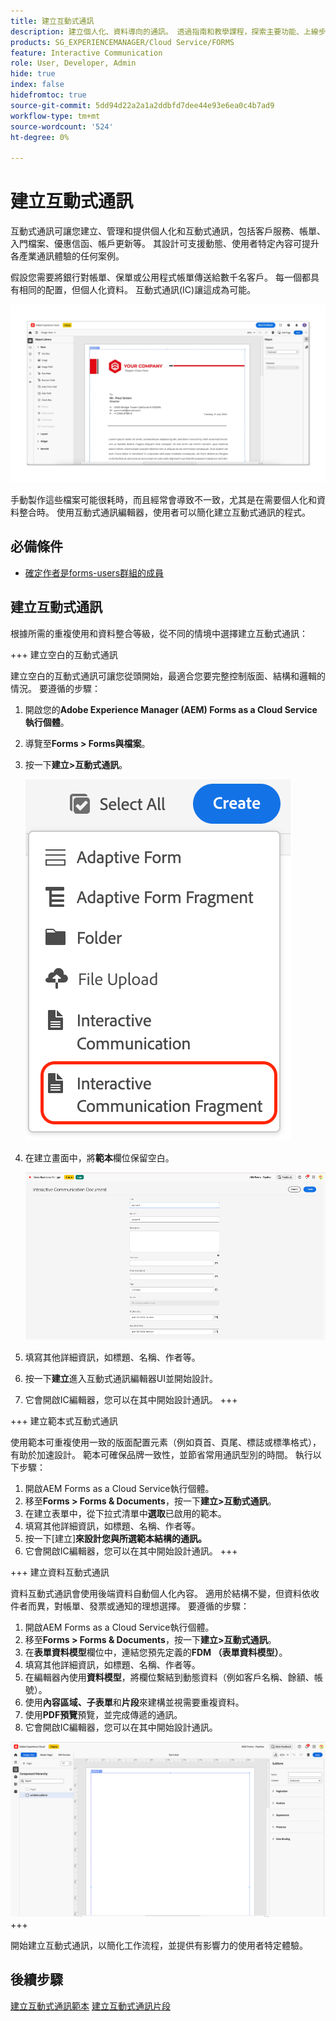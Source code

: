 ```yaml
---
title: 建立互動式通訊
description: 建立個人化、資料導向的通訊。 透過指南和教學課程，探索主要功能、上線步驟和真實使用案例。
products: SG_EXPERIENCEMANAGER/Cloud Service/FORMS
feature: Interactive Communication
role: User, Developer, Admin
hide: true
index: false
hidefromtoc: true
source-git-commit: 5dd94d22a2a1a2ddbfd7dee44e93e6ea0c4b7ad9
workflow-type: tm+mt
source-wordcount: '524'
ht-degree: 0%

---
```



# 建立互動式通訊

互動式通訊可讓您建立、管理和提供個人化和互動式通訊，包括客戶服務、帳單、入門檔案、優惠信函、帳戶更新等。 其設計可支援動態、使用者特定內容可提升各產業通訊體驗的任何案例。

假設您需要將銀行對帳單、保單或公用程式帳單傳送給數千名客戶。 每一個都具有相同的配置，但個人化資料。 互動式通訊(IC)讓這成為可能。

![尋找IC檔案](/help/forms/interactive-communication/assets/Picture1.png)

手動製作這些檔案可能很耗時，而且經常會導致不一致，尤其是在需要個人化和資料整合時。 使用互動式通訊編輯器，使用者可以簡化建立互動式通訊的程式。

## 必備條件

* [確定作者是forms-users群組的成員](/help/forms/setup-forms-cloud-service.md#configure-users)

## 建立互動式通訊

根據所需的重複使用和資料整合等級，從不同的情境中選擇建立互動式通訊：

+++ 建立空白的互動式通訊

建立空白的互動式通訊可讓您從頭開始，最適合您要完整控制版面、結構和邏輯的情況。
要遵循的步驟：

1. 開啟您的&#x200B;**Adobe Experience Manager (AEM) Forms as a Cloud Service執行個體**。
1. 導覽至&#x200B;**Forms > Forms與檔案**。
1. 按一下&#x200B;**建立>互動式通訊**。

   ![尋找IC檔案](/help/forms/interactive-communication/assets/comm.png)

1. 在建立畫面中，將&#x200B;**範本**&#x200B;欄位保留空白。

   ![尋找IC檔案](/help/forms/interactive-communication/assets/create-ic-document.png)

1. 填寫其他詳細資訊，如標題、名稱、作者等。
1. 按一下&#x200B;**建立**&#x200B;進入互動式通訊編輯器UI並開始設計。
1. 它會開啟IC編輯器，您可以在其中開始設計通訊。
+++

+++ 建立範本式互動式通訊

使用範本可重複使用一致的版面配置元素（例如頁首、頁尾、標誌或標準格式），有助於加速設計。
範本可確保品牌一致性，並節省常用通訊型別的時間。 執行以下步驟：

1. 開啟AEM Forms as a Cloud Service執行個體。
1. 移至&#x200B;**Forms > Forms &amp; Documents**，按一下&#x200B;**建立>互動式通訊**。
1. 在建立表單中，從下拉式清單中&#x200B;**選取**&#x200B;已啟用的範本。
1. 填寫其他詳細資訊，如標題、名稱、作者等。
1. 按一下[建立]**來設計您與所選範本結構的通訊。**
1. 它會開啟IC編輯器，您可以在其中開始設計通訊。
+++

+++ 建立資料互動式通訊

資料互動式通訊會使用後端資料自動個人化內容。
適用於結構不變，但資料依收件者而異，對帳單、發票或通知的理想選擇。 要遵循的步驟：

1. 開啟AEM Forms as a Cloud Service執行個體。
1. 移至&#x200B;**Forms > Forms &amp; Documents**，按一下&#x200B;**建立>互動式通訊**。
1. 在&#x200B;**表單資料模型**&#x200B;欄位中，連結您預先定義的&#x200B;**FDM （表單資料模型）**。
1. 填寫其他詳細資訊，如標題、名稱、作者等。
1. 在編輯器內使用&#x200B;**資料模型**，將欄位繫結到動態資料（例如客戶名稱、餘額、帳號）。
1. 使用&#x200B;**內容區域、子表單**&#x200B;和&#x200B;**片段**&#x200B;來建構並視需要重複資料。
1. 使用&#x200B;**PDF預覽**&#x200B;預覽，並完成傳遞的通訊。
1. 它會開啟IC編輯器，您可以在其中開始設計通訊。

![尋找IC檔案](/help/forms/interactive-communication/assets/ic-ui.png)
+++

開始建立互動式通訊，以簡化工作流程，並提供有影響力的使用者特定體驗。

## 後續步驟

[建立互動式通訊範本](/help/forms/interactive-communication/create-interactive-communication-template.md)
[建立互動式通訊片段](/help/forms/interactive-communication/create-interactive-communication-fragment.md)
